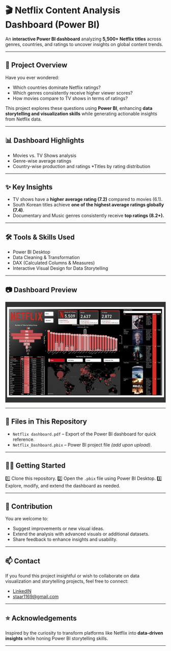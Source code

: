 # 🎬 Netflix Content Analysis Dashboard (Power BI)

An **interactive Power BI dashboard** analyzing **5,500+ Netflix titles** across genres, countries, and ratings to uncover insights on global content trends.

---

## 🚀 Project Overview

Have you ever wondered:

* Which countries dominate Netflix ratings?
* Which genres consistently receive higher viewer scores?
* How movies compare to TV shows in terms of ratings?

This project explores these questions using **Power BI**, enhancing **data storytelling and visualization skills** while generating actionable insights from Netflix data.

---

## 📊 Dashboard Highlights

* Movies vs. TV Shows analysis
* Genre-wise average ratings
* Country-wise production and ratings
  *Titles by rating distribution

---

## ✨ Key Insights

* TV shows have a **higher average rating (7.2)** compared to movies (6.1).
* South Korean titles achieve **one of the highest average ratings globally (7.4)**.
* Documentary and Music genres consistently receive **top ratings (8.2+).**

---

## 🛠️ Tools & Skills Used

* Power BI Desktop
* Data Cleaning & Transformation
* DAX (Calculated Columns & Measures)
* Interactive Visual Design for Data Storytelling

---

## 📷 Dashboard Preview

![](/Netflix-Dashboard.png)

---

## 📂 Files in This Repository

* `Netflix dashboard.pdf` – Export of the Power BI dashboard for quick reference.
* `Netflix_Dashboard.pbix` – Power BI project file *(add upon upload)*.

---

## 🧑‍💻 Getting Started

1️⃣ Clone this repository.
2️⃣ Open the `.pbix` file using Power BI Desktop.
3️⃣ Explore, modify, and extend the dashboard as needed.

---

## 🤝 Contribution

You are welcome to:

* Suggest improvements or new visual ideas.
* Extend the analysis with advanced visuals or additional datasets.
* Share feedback to enhance insights and usability.

---

## 📫 Contact

If you found this project insightful or wish to collaborate on data visualization and storytelling projects, feel free to connect:

* [LinkedIN](https://www.linkedin.com/in/bhavesh-kalihari/)
* [staar1169@gmail.com](mailto:staar1169@gmail.com)

---

## ⭐ Acknowledgements

Inspired by the curiosity to transform platforms like Netflix into **data-driven insights** while honing Power BI storytelling skills.

---

##
